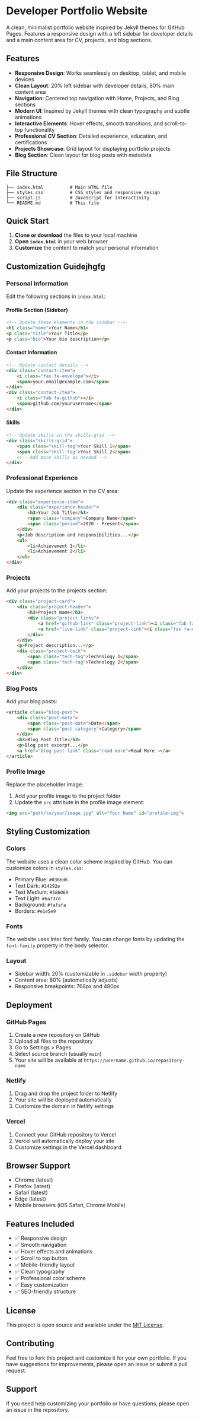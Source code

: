 # Developer Portfolio Website

A clean, minimalist portfolio website inspired by Jekyll themes for GitHub Pages. Features a responsive design with a left sidebar for developer details and a main content area for CV, projects, and blog sections.

## Features

- **Responsive Design**: Works seamlessly on desktop, tablet, and mobile devices
- **Clean Layout**: 20% left sidebar with developer details, 80% main content area
- **Navigation**: Centered top navigation with Home, Projects, and Blog sections
- **Modern UI**: Inspired by Jekyll themes with clean typography and subtle animations
- **Interactive Elements**: Hover effects, smooth transitions, and scroll-to-top functionality
- **Professional CV Section**: Detailed experience, education, and certifications
- **Projects Showcase**: Grid layout for displaying portfolio projects
- **Blog Section**: Clean layout for blog posts with metadata

## File Structure

```
├── index.html          # Main HTML file
├── styles.css          # CSS styles and responsive design
├── script.js           # JavaScript for interactivity
└── README.md           # This file
```

## Quick Start

1. **Clone or download** the files to your local machine
2. **Open `index.html`** in your web browser
3. **Customize** the content to match your personal information

## Customization Guidejhgfg

### Personal Information

Edit the following sections in `index.html`:

#### Profile Section (Sidebar)
```html
<!-- Update these elements in the sidebar -->
<h1 class="name">Your Name</h1>
<p class="title">Your Title</p>
<p class="bio">Your bio description</p>
```

#### Contact Information
```html
<!-- Update contact details -->
<div class="contact-item">
    <i class="fas fa-envelope"></i>
    <span>your.email@example.com</span>
</div>
<div class="contact-item">
    <i class="fab fa-github"></i>
    <span>github.com/yourusername</span>
</div>
```

#### Skills
```html
<!-- Update skills in the skills-grid -->
<div class="skills-grid">
    <span class="skill-tag">Your Skill 1</span>
    <span class="skill-tag">Your Skill 2</span>
    <!-- Add more skills as needed -->
</div>
```

### Professional Experience

Update the experience section in the CV area:

```html
<div class="experience-item">
    <div class="experience-header">
        <h3>Your Job Title</h3>
        <span class="company">Company Name</span>
        <span class="period">2020 - Present</span>
    </div>
    <p>Job description and responsibilities...</p>
    <ul>
        <li>Achievement 1</li>
        <li>Achievement 2</li>
    </ul>
</div>
```

### Projects

Add your projects to the projects section:

```html
<div class="project-card">
    <div class="project-header">
        <h3>Project Name</h3>
        <div class="project-links">
            <a href="github-link" class="project-link"><i class="fab fa-github"></i></a>
            <a href="live-link" class="project-link"><i class="fas fa-external-link-alt"></i></a>
        </div>
    </div>
    <p>Project description...</p>
    <div class="project-tech">
        <span class="tech-tag">Technology 1</span>
        <span class="tech-tag">Technology 2</span>
    </div>
</div>
```

### Blog Posts

Add your blog posts:

```html
<article class="blog-post">
    <div class="post-meta">
        <span class="post-date">Date</span>
        <span class="post-category">Category</span>
    </div>
    <h3>Blog Post Title</h3>
    <p>Blog post excerpt...</p>
    <a href="blog-post-link" class="read-more">Read More →</a>
</article>
```

### Profile Image

Replace the placeholder image:
1. Add your profile image to the project folder
2. Update the `src` attribute in the profile image element:
```html
<img src="path/to/your/image.jpg" alt="Your Name" id="profile-img">
```

## Styling Customization

### Colors
The website uses a clean color scheme inspired by GitHub. You can customize colors in `styles.css`:

- Primary Blue: `#0366d6`
- Text Dark: `#24292e`
- Text Medium: `#586069`
- Text Light: `#6a737d`
- Background: `#fafafa`
- Borders: `#e1e5e9`

### Fonts
The website uses Inter font family. You can change fonts by updating the `font-family` property in the body selector.

### Layout
- Sidebar width: 20% (customizable in `.sidebar` width property)
- Content area: 80% (automatically adjusts)
- Responsive breakpoints: 768px and 480px

## Deployment

### GitHub Pages
1. Create a new repository on GitHub
2. Upload all files to the repository
3. Go to Settings > Pages
4. Select source branch (usually `main`)
5. Your site will be available at `https://username.github.io/repository-name`

### Netlify
1. Drag and drop the project folder to Netlify
2. Your site will be deployed automatically
3. Customize the domain in Netlify settings

### Vercel
1. Connect your GitHub repository to Vercel
2. Vercel will automatically deploy your site
3. Customize settings in the Vercel dashboard

## Browser Support

- Chrome (latest)
- Firefox (latest)
- Safari (latest)
- Edge (latest)
- Mobile browsers (iOS Safari, Chrome Mobile)

## Features Included

- ✅ Responsive design
- ✅ Smooth navigation
- ✅ Hover effects and animations
- ✅ Scroll to top button
- ✅ Mobile-friendly layout
- ✅ Clean typography
- ✅ Professional color scheme
- ✅ Easy customization
- ✅ SEO-friendly structure

## License

This project is open source and available under the [MIT License](LICENSE).

## Contributing

Feel free to fork this project and customize it for your own portfolio. If you have suggestions for improvements, please open an issue or submit a pull request.

## Support

If you need help customizing your portfolio or have questions, please open an issue in the repository.
